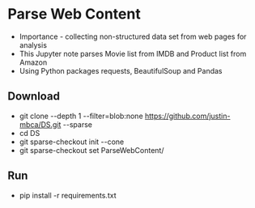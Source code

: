 # Parse Web Content
* Importance - collecting non-structured data set from web pages for analysis 
* This Jupyter note parses Movie list from IMDB and Product list from Amazon
* Using Python packages requests, BeautifulSoup and Pandas

## Download
* git clone --depth 1 --filter=blob:none https://github.com/justin-mbca/DS.git --sparse
* cd DS
* git sparse-checkout init --cone
* git sparse-checkout set ParseWebContent/

## Run
* pip install -r requirements.txt
